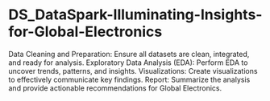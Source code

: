 # DS_DataSpark-Illuminating-Insights-for-Global-Electronics
Data Cleaning and Preparation: Ensure all datasets are clean, integrated, and ready for analysis.
Exploratory Data Analysis (EDA): Perform EDA to uncover trends, patterns, and insights.
Visualizations: Create visualizations to effectively communicate key findings.
Report: Summarize the analysis and provide actionable recommendations for Global Electronics.
